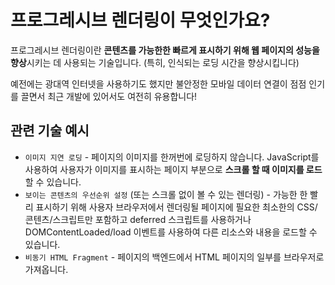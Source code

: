 # 프로그레시브 렌더링이 무엇인가요? #

프로그레시브 렌더링이란 **콘텐츠를 가능한한 빠르게 표시하기 위해 웹 페이지의 성능을 향상**시키는 데 사용되는 기술입니다. (특히, 인식되는 로딩 시간을 향상시킵니다)

예전에는 광대역 인터넷을 사용하기도 했지만 불안정한 모바일 데이터 연결이 점점 인기를 끌면서 최근 개발에 있어서도 여전히 유용합니다!

## 관련 기술 예시 ##

- `이미지 지연 로딩` - 페이지의 이미지를 한꺼번에 로딩하지 않습니다. JavaScript를 사용하여 사용자가 이미지를 표시하는 페이지 부분으로 **스크롤 할 때 이미지를 로드**할 수 있습니다.
- `보이는 콘텐츠의 우선순위 설정` (또는 스크롤 없이 볼 수 있는 렌더링) - 가능한 한 빨리 표시하기 위해 사용자 브라우저에서 렌더링될 페이지에 필요한 최소한의 CSS/콘텐츠/스크립트만 포함하고 deferred 스크립트를 사용하거나 DOMContentLoaded/load 이벤트를 사용하여 다른 리소스와 내용을 로드할 수 있습니다.
- `비동기 HTML Fragment` - 페이지의 백엔드에서 HTML 페이지의 일부를 브라우저로 가져옵니다.

